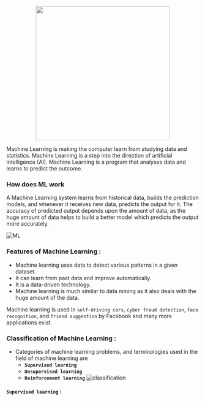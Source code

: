 <p align = "center"> 
<img src = "https://www.eurixgroup.com/wp-content/uploads/2021/01/ml-e1610553826718.jpg", width="350"/>
</p> 



Machine Learning is making the computer learn from studying data and statistics.
Machine Learning is a step into the direction of artificial intelligence (AI).
Machine Learning is a program that analyses data and learns to predict the outcome.

### **How does ML work** 
A Machine Learning system learns from historical data, builds the prediction models, and whenever it receives new data, predicts the output for it. The accuracy of predicted output depends upon the amount of data, as the huge amount of data helps to build a better model which predicts the output more accurately.

![ML](https://static.javatpoint.com/tutorial/machine-learning/images/introduction-to-machine-learning2.png) 

### **Features of Machine Learning** :

- Machine learning uses data to detect various patterns in a given dataset.
- It can learn from past data and improve automatically.
- It is a data-driven technology.
- Machine learning is much similar to data mining as it also deals with the huge amount of the data.

 Machine learning is used in `self-driving cars`, `cyber fraud detection`, `face recognition`, and `friend suggestion` by Facebook and many more applications exist. 

 ### **Classification of Machine Learning** : 

 - Categories of machine learning problems, and terminologies used in the field of machine learning are 
    * **`Supervised learning`**
    * **`Unsupervised learning`**
    * **`Reinforcement learning`** 
![classification](https://static.javatpoint.com/tutorial/machine-learning/images/classification-of-machine-learning.png) 

#### `Supervised learning` : 
